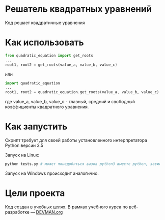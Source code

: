 # Решатель квадратных уравнений

Код решает квадратичные уравнения

# Как использовать

```python
from quadratic_equation import get_roots
...
root1, root2 = get_roots(value_a, value_b, value_c)
```
или
```python
import quadratic_equation
...
root1, root2 = quadratic_equation.get_roots(value_a, value_b, value_c)
```
где value_a, value_b, value_c - главный, средний и свободный коэффициенты квадратного уравнения.

# Как запустить

Скрипт требует для своей работы установленного интерпретатора Python версии 3.5

Запуск на Linux:

```bash
python tests.py # может понадобиться вызов python3 вместо python, зависит от настроек операционной системы
```

Запуск на Windows происходит аналогично.

# Цели проекта

Код создан в учебных целях. В рамках учебного курса по веб-разработке ― [DEVMAN.org](https://devman.org)
